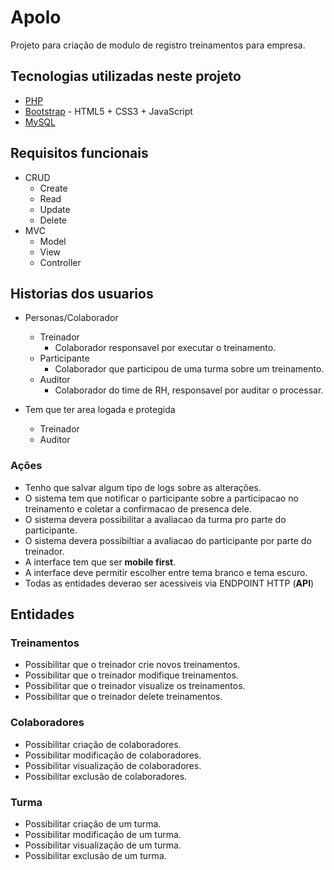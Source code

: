 # Apolo
Projeto para criação de modulo de registro treinamentos para empresa.


## Tecnologias utilizadas neste projeto
* [PHP](https://www.php.net/)
* [Bootstrap](https://getbootstrap.com/) - HTML5 + CSS3 + JavaScript
* [MySQL](https://www.mysql.com/)

## Requisitos funcionais
 * CRUD
    * Create
    * Read
    * Update
    * Delete
 * MVC
    * Model
    * View
    * Controller


## Historias dos usuarios

* Personas/Colaborador
  * Treinador
      * Colaborador responsavel por executar o treinamento.
  * Participante
      * Colaborador que participou de uma turma sobre um treinamento.
  * Auditor
      * Colaborador do time de RH, responsavel por auditar o processar.
  
* Tem que ter area logada e protegida
  * Treinador
  * Auditor
  
### Ações
* Tenho que salvar algum tipo de logs sobre as alterações.
* O sistema tem que notificar o participante sobre a participacao no treinamento e coletar a confirmacao de presenca dele.
* O sistema devera possibilitar a avaliacao da turma pro parte do participante.
* O sistema devera possibiltiar a avaliacao do participante por parte do treinador.
* A interface tem que ser **mobile first**.
* A interface deve permitir escolher entre tema branco e tema escuro.
* Todas as entidades deverao ser acessiveis via ENDPOINT HTTP (**API**)
  
## Entidades
### Treinamentos
* Possibilitar que o treinador crie novos treinamentos.
* Possibilitar que o treinador modifique treinamentos.
* Possibilitar que o treinador visualize os treinamentos.
* Possibilitar que o treinador delete treinamentos.

### Colaboradores
* Possibilitar criação de colaboradores.
* Possibilitar modificação de colaboradores.
* Possibilitar visualização de colaboradores.
* Possibilitar exclusão de colaboradores.

### Turma
* Possibilitar criação de um turma.
* Possibilitar modificação de um turma.
* Possibilitar visualização de um turma.
* Possibilitar exclusão de um turma.


